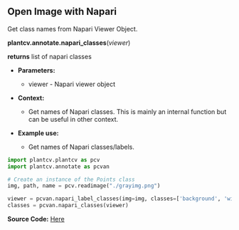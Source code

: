 ## Open Image with Napari

Get class names from Napari Viewer Object.

**plantcv.annotate.napari_classes**(*viewer*)

**returns** list of napari classes

- **Parameters:**
    - viewer - Napari viewer object

- **Context:**
    - Get names of Napari classes. This is mainly an internal function but can be useful in other context.

- **Example use:**
    - Get names of Napari classes/labels. 


```python
import plantcv.plantcv as pcv 
import plantcv.annotate as pcvan

# Create an instance of the Points class
img, path, name = pcv.readimage("./grayimg.png")

viewer = pcvan.napari_label_classes(img=img, classes=['background', 'wing', 'seed'])
classes = pcvan.napari_classes(viewer)

```

**Source Code:** [Here](https://github.com/danforthcenter/plantcv-annotate/blob/main/plantcv/annotate/napari_classes.py)
